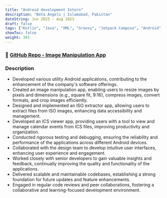 ```yaml
---
title: "Android development Intern"
description: "Beta Angels | Islamabad, Pakistan"
dateString: Jun 2023 - Aug 2023
draft: false
tags: ["Kotlin", "Java", "XML", "Groovy", "Jetpack Compose", "Android", "Glide"]
showToc: false
weight: 303
--- 
```


### 🔗 [GitHub Repo - Image Manipulation App](https://github.com/Rayan-Mansoor/Android-Image-Manipulation-App)

### Description

- Developed various utility Android applications, contributing to the enhancement of the company's software offerings.
- Created an image manipulation app, enabling users to resize images by pixels and dimensions (e.g., square fit, 9:16), compress images, convert formats, and crop images efficiently.
- Designed and implemented an ISO extractor app, allowing users to extract files from ISO images, enhancing data accessibility and management.
- Developed an ICS viewer app, providing users with a tool to view and manage calendar events from ICS files, improving productivity and organization.
- Conducted rigorous testing and debugging, ensuring the reliability and performance of the applications across different Android devices.
- Collaborated with the design team to develop intuitive user interfaces, enhancing user experience and engagement.
- Worked closely with senior developers to gain valuable insights and feedback, continually improving the quality and functionality of the applications.
- Delivered scalable and maintainable codebases, establishing a strong foundation for future updates and feature enhancements.
- Engaged in regular code reviews and peer collaborations, fostering a collaborative and learning-focused development environment.
